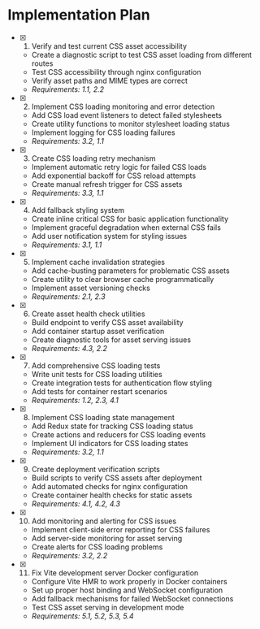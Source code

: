 # Implementation Plan

- [x] 1. Verify and test current CSS asset accessibility





  - Create a diagnostic script to test CSS asset loading from different routes
  - Test CSS accessibility through nginx configuration
  - Verify asset paths and MIME types are correct
  - _Requirements: 1.1, 2.2_

- [x] 2. Implement CSS loading monitoring and error detection






  - Add CSS load event listeners to detect failed stylesheets
  - Create utility functions to monitor stylesheet loading status
  - Implement logging for CSS loading failures
  - _Requirements: 3.2, 1.1_

- [x] 3. Create CSS loading retry mechanism





  - Implement automatic retry logic for failed CSS loads
  - Add exponential backoff for CSS reload attempts
  - Create manual refresh trigger for CSS assets
  - _Requirements: 3.3, 1.1_

- [x] 4. Add fallback styling system





  - Create inline critical CSS for basic application functionality
  - Implement graceful degradation when external CSS fails
  - Add user notification system for styling issues
  - _Requirements: 3.1, 1.1_

- [x] 5. Implement cache invalidation strategies






  - Add cache-busting parameters for problematic CSS assets
  - Create utility to clear browser cache programmatically
  - Implement asset versioning checks
  - _Requirements: 2.1, 2.3_

- [x] 6. Create asset health check utilities





  - Build endpoint to verify CSS asset availability
  - Add container startup asset verification
  - Create diagnostic tools for asset serving issues
  - _Requirements: 4.3, 2.2_

- [x] 7. Add comprehensive CSS loading tests





  - Write unit tests for CSS loading utilities
  - Create integration tests for authentication flow styling
  - Add tests for container restart scenarios
  - _Requirements: 1.2, 2.3, 4.1_

- [x] 8. Implement CSS loading state management





  - Add Redux state for tracking CSS loading status
  - Create actions and reducers for CSS loading events
  - Implement UI indicators for CSS loading states
  - _Requirements: 3.2, 1.1_

- [x] 9. Create deployment verification scripts





  - Build scripts to verify CSS assets after deployment
  - Add automated checks for nginx configuration
  - Create container health checks for static assets
  - _Requirements: 4.1, 4.2, 4.3_

- [x] 10. Add monitoring and alerting for CSS issues







  - Implement client-side error reporting for CSS failures
  - Add server-side monitoring for asset serving
  - Create alerts for CSS loading problems
  - _Requirements: 3.2, 2.2_

- [x] 11. Fix Vite development server Docker configuration



  - Configure Vite HMR to work properly in Docker containers
  - Set up proper host binding and WebSocket configuration
  - Add fallback mechanisms for failed WebSocket connections
  - Test CSS asset serving in development mode
  - _Requirements: 5.1, 5.2, 5.3, 5.4_